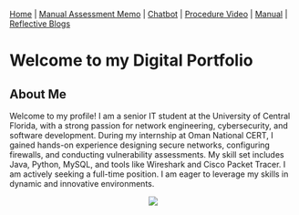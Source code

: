 [Home](index.md) | [Manual Assessment Memo](manual_assessment_memo.md) | [Chatbot](chatbot.md) | [Procedure Video](procedure_video.md) | [Manual](manual.md) | [Reflective Blogs](reflective_blogs.md) 

# Welcome to my Digital Portfolio 

## About Me 
Welcome to my profile! I am a senior IT student at the University of Central Florida, with a strong passion for network engineering, cybersecurity, and software development. During my internship at Oman National CERT, I gained hands-on experience designing secure networks, configuring firewalls, and conducting vulnerability assessments. My skill set includes Java, Python, MySQL, and tools like Wireshark and Cisco Packet Tracer. I am actively seeking a full-time position. I am eager to leverage my skills in dynamic and innovative environments.




<center><img src="https://ekjphd.com/wp-content/uploads/2024/12/ilrn_avatarday-3-e1734120202850.jpg"></center>
